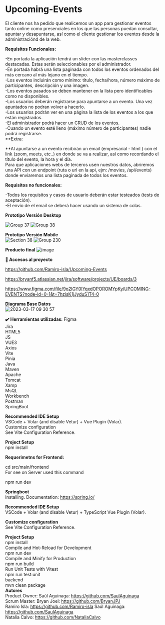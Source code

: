 # Upcoming-Events

El cliente nos ha pedido que realicemos un app para gestionar eventos tanto online como presenciales en los que las personas puedan consultar, apuntar y desapuntarse, así como el cliente gestionar los eventos desde la administraciónd de la web.


<strong>Requisitos Funcionales:</strong>

-En portada la aplicación tendrá un slider con las masterclasses destacadas. Estas serán seleccionables por el administrador. <br>
-En portada habrá una lista paginada con todos los eventos ordenados del más cercano al más lejano en el tiempo.<br>
-Los eventos incluirán como mínimo: título, fecha/hora, número máximo de participantes, descripción y una imagen.<br>
-Los eventos pasados se deben mantener en la lista pero identificables como no disponibles.<br>
-Los usuarios deberán registrarse para apuntarse a un evento. Una vez apuntados no podran volver a hacerlo.<br>
-Los usuarios podrán ver en una página la lista de los eventos a los que están registrados.<br>
-El administrador podrá hacer un CRUD de los eventos.<br>
-Cuando un evento esté lleno (máximo número de participantes) nadie podrá registrarse.<br>
**Extra:

**Al apuntarse a un evento recibirán un email (empresarial - html ) con el link (zoom, meets, etc..) en donde se va a realizar, así como recordando el título del evento, la hora y el día.<br>
Para que aplicaciones webs de terceros usen nuestros datos, abriremos una API con un endpoint (ruta o url en la api, ejm: /movies, /api/events) donde enviaremos una lista paginada de todos los eventos.<br>

<strong>Requisitos no funcionales:</strong>

-Todos los requisitos y casos de usuario deberán estar testeados (tests de aceptación).<br>
-El envío de el email se deberá hacer usando un sistema de colas.<br>



<strong>Prototipo Versión Desktop</strong>

![Group 37](https://user-images.githubusercontent.com/116891081/225845702-d443d148-61b6-4a40-a8e6-697c7e3d7751.png)
![Group 38](https://user-images.githubusercontent.com/116891081/225847416-b9e43a49-1f82-41e7-9580-08c744ea3f24.png)


<strong>Prototipo Versión Mobile</strong><br>
![Section 38](https://user-images.githubusercontent.com/116891081/225848215-f8666636-88f2-43aa-854d-5c93674e420c.png)
![Group 230](https://user-images.githubusercontent.com/116891081/225848555-e24ff720-b1f7-4c4a-9179-59cc800cdc5e.png)


<strong>Producto final</strong>
![image](https://user-images.githubusercontent.com/116891081/225848951-7d66c09c-7f84-4a69-b991-6e770e8cebae.png)

<strong>📁 Accesos al proyecto<br></strong>

https://github.com/Ramiro-isla/Upcoming-Events

https://bryanf5.atlassian.net/jira/software/projects/UE/boards/3

https://www.figma.com/file/9o2IGY0IYqxdOPOROMYpKy/UPCOMING-EVENTS?node-id=0-1&t=7hzisK1jJyduS1T4-0

<strong>Diagrama Base Datos</strong><br>
![2023-03-17 09 30 57](https://user-images.githubusercontent.com/116891081/225853385-c34864e8-2bf9-4112-978c-8cc5aae12d9f.png)
<br>

<strong>✔️ Herramientas utilizadas:</strong>
Figma <br>
Jira<br>
HTML5<br>
JS<br>
VUE3<br>
Axios<br>
Vite<br>
Pinia<br>
Java<br>
Maven<br>
Apache<br>
Tomcat<br>
Xamp<br>
MsQL<br>
Workbench<br>
Postman<br>
SpringBoot<br>

<strong>Recommended IDE Setup<br></strong>
VSCode + Volar (and disable Vetur) + Vue Plugin (Volar).
<br>
Customize configuration<br>
See Vite Configuration Reference.<br>

<strong>Project Setup<br></strong>
npm install<br>

<strong>Requerimetns for Frontend:<br></strong>


cd src/main/frontend<br>
For see on Server used this command<br>

npm run dev<br>

<strong>Springboot<br></strong>
Installing. Documentation: https://spring.io/<br>

<strong>Recommended IDE Setup<br></strong>
VSCode + Volar (and disable Vetur) + TypeScript Vue Plugin (Volar).<br>

<strong>Customize configuration<br></strong>
See Vite Configuration Reference.<br>

<strong>Project Setup<br></strong>
npm install<br>
Compile and Hot-Reload for Development<br>
npm run dev<br>
Compile and Minify for Production<br>
npm run build<br>
Run Unit Tests with Vitest<br>
npm run test:unit<br>
backend<br>
mvn clean package<br>
<strong>Autores<br></strong>
Product Owner: Saúl Aguinaga: https://github.com/SaulAguinaga<br>
Scrum Master: Bryan Joel: https://github.com/BryanJPJ<br>
Ramiro Isla: https://github.com/Ramiro-isla
Saúl Aguinaga: https://github.com/SaulAguinaga<br>
Natalia Calvo: https://github.com/NataliaCalvo <br>
